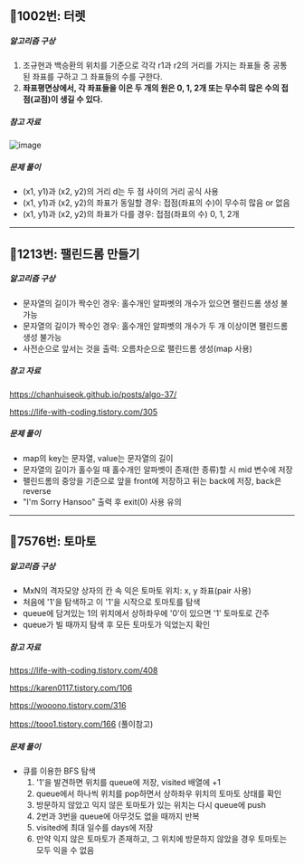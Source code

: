 ## 📝1002번: 터렛
##### 알고리즘 구상
1. 조규현과 백승환의 위치를 기준으로 각각 r1과 r2의 거리를 가지는 좌표들 중 공통된 좌표를 구하고 그 좌표들의 수를 구한다.
2. **좌표평면상에서, 각 좌표들을 이은 두 개의 원은 0, 1, 2개 또는 무수히 많은 수의 접점(교점)이 생길 수 있다.**
##### 참고 자료
![image](https://github.com/KangJiUng/BOJ_solutions/assets/107825793/f8efbe9c-bed1-4790-81b9-99ef0c2595d9)

##### 문제 풀이
- (x1, y1)과 (x2, y2)의 거리 d는 두 점 사이의 거리 공식 사용
- (x1, y1)과 (x2, y2)의 좌표가 동일할 경우: 접점(좌표의 수)이 무수히 많음 or 없음
- (x1, y1)과 (x2, y2)의 좌표가 다를 경우: 접점(좌표의 수) 0, 1, 2개
---
## 📝1213번: 팰린드롬 만들기
##### 알고리즘 구상
- 문자열의 길이가 짝수인 경우: 홀수개인 알파벳의 개수가 있으면 팰린드롬 생성 불가능
- 문자열의 길이가 짝수인 경우: 홀수개인 알파벳의 개수가 두 개 이상이면 팰린드롬 생성 불가능
- 사전순으로 앞서는 것을 출력: 오름차순으로 팰린드롬 생성(map 사용)

##### 참고 자료
https://chanhuiseok.github.io/posts/algo-37/

https://life-with-coding.tistory.com/305

##### 문제 풀이
- map의 key는 문자열, value는 문자열의 길이
- 문자열의 길이가 홀수일 때 홀수개인 알파벳이 존재(한 종류)할 시 mid 변수에 저장
- 팰린드롬의 중앙을 기준으로 앞을 front에 저장하고 뒤는 back에 저장, back은 reverse
- "I'm Sorry Hansoo" 출력 후 exit(0) 사용 유의
---
## 📝7576번: 토마토
##### 알고리즘 구상
- MxN의 격자모양 상자의 칸 속 익은 토마토 위치: x, y 좌표(pair 사용)
- 처음에 '1'을 탐색하고 이 '1'을 시작으로 토마토를 탐색
- queue에 담겨있는 1의 위치에서 상하좌우에 '0'이 있으면 '1' 토마토로 간주 
- queue가 빌 때까지 탐색 후 모든 토마토가 익었는지 확인

##### 참고 자료
https://life-with-coding.tistory.com/408

https://karen0117.tistory.com/106

https://wooono.tistory.com/316

https://tooo1.tistory.com/166 (풀이참고)

##### 문제 풀이
- 큐를 이용한 BFS 탐색
  1. '1'을 발견하면 위치를 queue에 저장, visited 배열에 +1
  2. queue에서 하나씩 위치를 pop하면서 상하좌우 위치의 토마토 상태를 확인
  3. 방문하지 않았고 익지 않은 토마토가 있는 위치는 다시 queue에 push
  4. 2번과 3번을 queue에 아무것도 없을 때까지 반복
  5. visited에 최대 일수를 days에 저장
  6. 만약 익지 않은 토마토가 존재하고, 그 위치에 방문하지 않았을 경우 토마토는 모두 익을 수 없음

